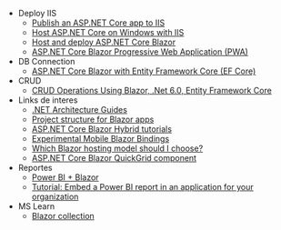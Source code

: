 - Deploy IIS
  - [Publish an ASP.NET Core app to IIS](https://learn.microsoft.com/en-us/aspnet/core/tutorials/publish-to-iis?view=aspnetcore-7.0&tabs=visual-studio)
  - [Host ASP.NET Core on Windows with IIS](https://learn.microsoft.com/en-us/aspnet/core/host-and-deploy/iis/?view=aspnetcore-7.0)
  - [Host and deploy ASP.NET Core Blazor](https://learn.microsoft.com/en-us/aspnet/core/blazor/host-and-deploy/?view=aspnetcore-7.0&tabs=visual-studio#publish-the-app)
  - [ASP.NET Core Blazor Progressive Web Application (PWA)](https://learn.microsoft.com/en-us/aspnet/core/blazor/progressive-web-app?view=aspnetcore-7.0&source=recommendations&tabs=visual-studio#offline-support)
- DB Connection
  - [ASP.NET Core Blazor with Entity Framework Core (EF Core)](https://learn.microsoft.com/en-us/aspnet/core/blazor/blazor-ef-core?view=aspnetcore-7.0)
- CRUD
  - [CRUD Operations Using Blazor, .Net 6.0, Entity Framework Core](https://www.c-sharpcorner.com/article/crud-operations-using-blazor-net-6-0-entity-framework-core/#:~:text=,Package%20Microsoft.EntityFrameworkCore.Tools)
- Links de interes
  - [.NET Architecture Guides](https://dotnet.microsoft.com/en-us/learn/dotnet/architecture-guides)
  - [Project structure for Blazor apps](https://learn.microsoft.com/en-us/dotnet/architecture/blazor-for-web-forms-developers/project-structure?source=recommendations)
  - [ASP.NET Core Blazor Hybrid tutorials](https://learn.microsoft.com/en-us/aspnet/core/blazor/hybrid/tutorials/?view=aspnetcore-7.0)
  - [Experimental Mobile Blazor Bindings](https://learn.microsoft.com/en-us/mobile-blazor-bindings/)
  - [Which Blazor hosting model should I choose?](https://learn.microsoft.com/en-us/aspnet/core/blazor/hosting-models?view=aspnetcore-7.0#which-blazor-hosting-model-should-i-choose)
  - [ASP.NET Core Blazor QuickGrid component](https://learn.microsoft.com/en-us/aspnet/core/blazor/components/quickgrid?view=aspnetcore-7.0&source=recommendations)
- Reportes
  - [Power BI + Blazor](https://blazorhelpwebsite.com/ViewBlogPost/5)
  - [Tutorial: Embed a Power BI report in an application for your organization](https://learn.microsoft.com/en-us/power-bi/developer/embedded/embed-organization-app)
- MS Learn
  - [Blazor collection](https://learn.microsoft.com/en-gb/collections/1ep3s5gejodp70)